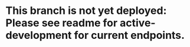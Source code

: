 # This branch is not yet deployed: Please see readme for active-development for current endpoints. 
